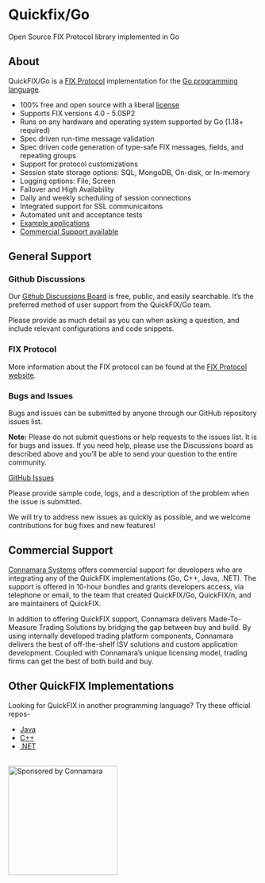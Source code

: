 # Quickfix/Go
Open Source FIX Protocol library implemented in Go

## About

<p>QuickFIX/Go is a <a href="http://fixtradingcommunity.org">FIX Protocol</a> implementation for the <a href="https://golang.org">Go programming language</a>.</p> 

<ul>
  <li>100% free and open source with a liberal <a href="https://github.com/quickfixgo/quickfix/blob/master/LICENSE.txt">license</a></li>
  <li>Supports FIX versions 4.0 - 5.0SP2</li>
  <li>Runs on any hardware and operating system supported by Go (1.18+ required)</li>
  <li>Spec driven run-time message validation</li>
  <li>Spec driven code generation of type-safe FIX messages, fields, and repeating groups</li>
  <li>Support for protocol customizations</li>
  <li>Session state storage options: SQL, MongoDB, On-disk, or In-memory</li>
  <li>Logging options: File, Screen</li>
  <li>Failover and High Availability</li>
  <li>Daily and weekly scheduling of session connections</li>
  <li>Integrated support for SSL communicaitons</li>
  <li>Automated unit and acceptance tests</li>
  <li><a href="https://github.com/quickfixgo/examples">Example applications</a></li>
  <li><a href="https://connamara.com">Commercial Support available</a></li>
</ul>


## General Support
<h3>Github Discussions</h3>

<p>Our <a href="https://github.com/quickfixgo/quickfix/discussions/categories/q-a">Github Discussions Board</a> is free, public, and easily searchable. It’s the preferred method of user support from the QuickFIX/Go team.

<p>Please provide as much detail as you can when asking a question, and include relevant configurations and code snippets.</p>

<h3>FIX Protocol</h3>

<p>More information about the FIX protocol can be found at the <a href="http://fixtradingcommunity.org">FIX Protocol website</a>.

<h3>Bugs and Issues</h3>

<p>Bugs and issues can be submitted by anyone through our GitHub repository issues list.</p>

<p><strong>Note:</strong> Please do not submit questions or help requests to the issues list. It is for bugs and issues. If you need help, please use the Discussions board as described above and you’ll be able to send your question to the entire community.</p>

<p><a href="https://github.com/quickfixgo/quickfix/issues">GitHub Issues</a></p>

<p>Please provide sample code, logs, and a description of the problem when the issue is submitted.</p>

<p>We will try to address new issues as quickly as possible, and we welcome contributions for bug fixes and new features!</p>




## Commercial Support
<p><a href="https://connamara.com">Connamara Systems</a> offers commercial support for developers who are integrating any of the QuickFIX implementations (Go, C++, Java, .NET). The support is offered in 10-hour bundles and grants developers access, via telephone or email, to the team that created QuickFIX/Go, QuickFIX/n, and are maintainers of QuickFIX.</p>

<p>In addition to offering QuickFIX support, Connamara delivers Made-To-Measure Trading Solutions by bridging the gap between buy and build. By using internally developed trading platform components, Connamara delivers the best of off-the-shelf ISV solutions and custom application development. Coupled with Connamara’s unique licensing model, trading firms can get the best of both build and buy.</p>

## Other QuickFIX Implementations
Looking for QuickFIX in another programming language? Try these official repos-
- [Java](https://github.com/quickfix-j/quickfixj)
- [C++](https://github.com/quickfix/quickfix)
- [.NET](https://github.com/connamara/quickfixn)

<br>
<img width="220" alt="Sponsored by Connamara" src="https://user-images.githubusercontent.com/3065126/282546730-16220337-4960-48ae-8c2f-760fbaedb135.png">
